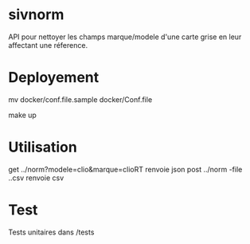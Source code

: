 # sivnorm

API pour nettoyer les champs marque/modele d'une carte grise en leur affectant une réference.

# Deployement
mv docker/conf.file.sample docker/Conf.file

make up

# Utilisation
get ../norm?modele=clio&marque=clioRT
renvoie json
post ../norm -file ..csv
renvoie csv

# Test

Tests unitaires dans /tests
